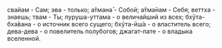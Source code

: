 свайам - Сам; эва - только; а̄тмана̄ - Собой; а̄тма̄нам - Себя; веттха - знаешь; твам - Ты; пуруша-уттама - о величайший из всех; бхӯта-бха̄вана - о источник всего сущего; бхӯта-ӣш́а - о властитель всего; дева-дева - о повелитель полубогов; джагат-пате - о владыка вселенной.